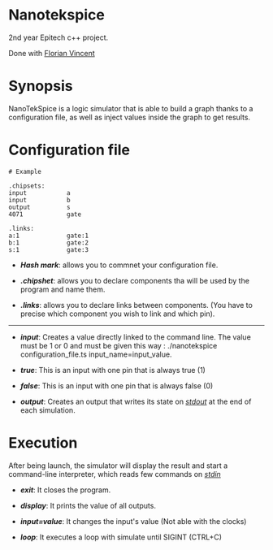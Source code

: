 # Nanotekspice
2nd year Epitech c++ project.

Done with [Florian Vincent](https://github.com/kyx42)

# Synopsis

NanoTekSpice is a logic simulator that is able to build a graph thanks to a configuration file, as well as inject values inside the graph to get results.

# Configuration file

```
# Example

.chipsets:                                                                                                                                                                                                                                     
input           a                                                                                                                                                                                                                              
input           b                                                                                                                                                                                                                              
output          s                                                                                                                                                                                                                              
4071            gate                                                                                                                                                                                                                           
                                                                                                                                                                                                                                               
.links:                                                                                                                                                                                                                                        
a:1             gate:1                                                                                                                                                                                                                         
b:1             gate:2                                                                                                                                                                                                                         
s:1             gate:3 
```

* ***Hash mark***:	allows you to commnet your configuration file.

* ***.chipshet***:	allows you to declare components tha will be used by the program and name them.

* ***.links***:     allows you to declare links between components. (You have to precise which component you wish to link and which pin).

***

* ***input***: Creates a value directly linked to the command line. The value must be 1 or 0 and must be given this way :
./nanotekspice configuration_file.ts input_name=input_value.

* ***true***: This is an input with one pin that is always true (1)

* ***false***: This is an input with one pin that is always false (0)

* ***output***: Creates an output that writes its state on *[stdout](http://en.cppreference.com/w/cpp/io/cout)* at the end of each simulation.

# Execution

After being launch, the simulator will display the result and start a command-line interpreter, which reads few commands on *[stdin](http://en.cppreference.com/w/cpp/io/cin)*

* ***exit***: It closes the program.

* ***display***: It prints the value of all outputs.

* ***input=value***: It changes the input's value (Not able with the clocks)

* ***loop***: It executes a loop with simulate until SIGINT (CTRL+C)

